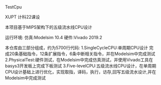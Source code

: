 TestCpu

XUPT 计科22课设

本项目基于MIPS架构下的五级流水线CPU设计

运行环境:
仿真:Modelsim 10.4
硬件:Vivado 2019.2

本仓库由三部分组成，约为5700行代码:
1.SingleCycleCPU:单周期CPU设计 完成20条基础指令，12条扩展指令，6条中断相关指令，并在Modelsim中完成测试
2.PhysicalTest:硬件测试，在Modelsim中完成仿真测试，并使用Vivado工具在basys3开发板上完成下板测试
3.Five-levelCPU:五级流水线CPU设计，在单周期CPU设计基础上进行优化，实现取指，译码，执行，访存,回写五级流水设计,并在Modelsim中完成测试